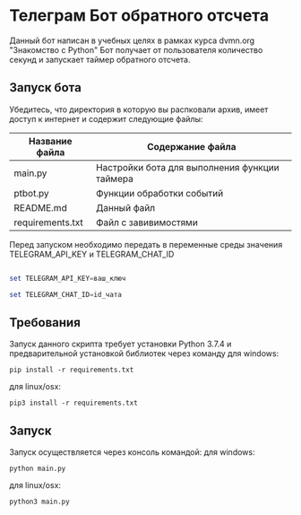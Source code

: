 <h1> Телеграм Бот обратного отсчета </h1>

Данный бот написан в учебных целях в рамках курса dvmn.org "Знакомство с Python"
Бот получает от пользователя количество секунд и запускает таймер обратного отсчета. 


<h2> Запуск бота </h2>

Убедитесь, что директория в которую вы распковали архив, имеет доступ к интернет и содержит следующие файлы:

Название файла     | Содержание файла
-------------------|-----------------------------------
main.py            | Настройки бота для выполнения функции таймера 
ptbot.py           | Функции обработки событий 
README.md          | Данный файл 
requirements.txt   | Файл с завивимостями
 
Перед запуском необходимо передать в переменные среды значения TELEGRAM_API_KEY и TELEGRAM_CHAT_ID

```powershell

set TELEGRAM_API_KEY=ваш_ключ

set TELEGRAM_CHAT_ID=id_чата

```


<h2> Требования </h2>

Запуск данного скрипта требует установки Python 3.7.4
и предварительной установкой библиотек через команду
для windows: 

    pip install -r requirements.txt

для linux/osx: 

    pip3 install -r requirements.txt


<h2>Запуск</h2>

Запуск осуществляется через консоль командой: 
для windows: 

    python main.py

для linux/osx: 

    python3 main.py
